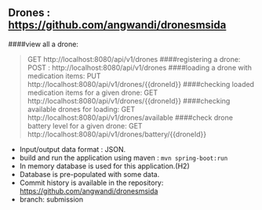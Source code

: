 ## Drones : https://github.com/angwandi/dronesmsida

####view all a drone:
>GET http://localhost:8080/api/v1/drones
####registering a drone:
>POST : http://localhost:8080/api/v1/drones
####loading a drone with medication items:
>PUT http://localhost:8080/api/v1/drones/{{droneId}}
####checking loaded medication items for a given drone:
>GET http://localhost:8080/api/v1/drones/{{droneId}}
####checking available drones for loading:
>GET http://localhost:8080/api/v1/drones/available
####check drone battery level for a given drone:
>GET http://localhost:8080/api/v1/drones/battery/{{droneId}}

- Input/output data format : JSON.
- build and run the application using maven : `mvn spring-boot:run`
- In memory database is used for this application.(H2)
- Database is pre-populated with some data.
- Commit history is available in the repository: https://github.com/angwandi/dronesmsida 
- branch: submission


